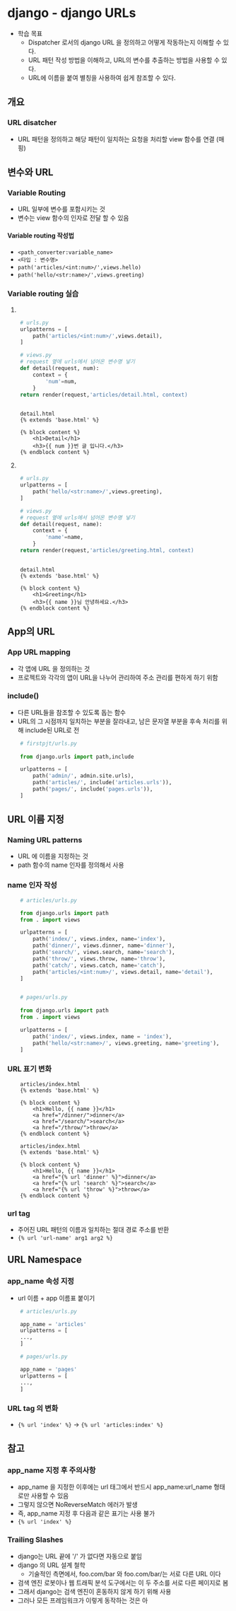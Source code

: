 # django - django URLs

- 학습 목표
	- Dispatcher 로서의 django URL 을 정의하고 어떻게 작동하는지 이해할 수 있다.
	- URL 패턴 작성 방법을 이해하고, URL의 변수를 추출하는 방법을 사용할 수 있다.
	- URL에 이름을 붙여 별칭을 사용하여 쉽게 참조할 수 있다.
	
## 개요
### URL disatcher
- URL 패턴을 정의하고 해당 패턴이 일치하는 요청을 처리할 view 함수를 연결 (매핑)

## 변수와 URL
### Variable Routing
- URL 일부에 변수를 포함시키는 것
- 변수는 view 함수의 인자로 전달 할 수 있음

#### Variable routing 작성법
- `<path_converter:variable_name>`
- `<타입 : 변수명>`
- `path('articles/<int:num>/',views.hello)`
- `path('hello/<str:name>/',views.greeting)`


### Variable routing 실습
1.
```python
	# urls.py
	urlpatterns = [
		path('articles/<int:num>/',views.detail),
	]

	# views.py
	# request 옆에 urls에서 넘어온 변수명 넣기
	def detail(request, num):
		context = {
			'num'=num,
		}
	return render(request,'articles/detail.html, context)
		
```
```django
	detail.html
	{% extends 'base.html' %}

	{% block content %}
		<h1>Detail</h1>
		<h3>{{ num }}번 글 입니다.</h3>
	{% endblock content %}
```

2.
```python
	# urls.py
	urlpatterns = [
		path('hello/<str:name>/',views.greeting),
	]

	# views.py
	# request 옆에 urls에서 넘어온 변수명 넣기
	def detail(request,	name):
		context = {
			'name'=name,
		}
	return render(request,'articles/greeting.html, context)
		
```
```django
	detail.html
	{% extends 'base.html' %}

	{% block content %}
		<h1>Greeting</h1>
		<h3>{{ name }}님 안녕하세요.</h3>
	{% endblock content %}
```

## App의 URL

### App URL mapping
- 각 앱에 URL 을 정의하는 것
- 프로젝트와 각각의 앱이 URL을 나누어 관리하여 주소 관리를 편하게 하기 위함

### include()
- 다른 URL들을 참조할 수 있도록 돕는 함수
- URL의 그 시점까지 일치하는 부분을 잘라내고, 남은 문자열 부분을 후속 처리를 위해 include된 URL로 전

```python
	# firstpjt/urls.py
	
	from django.urls import path,include

	urlpatterns = [
		path('admin/', admin.site.urls),
		path('articles/', include('articles.urls')),
		path('pages/', include('pages.urls')),
	]
```


## URL 이름 지정
### Naming URL patterns
- URL 에 이름을 지정하는 것
- path 함수의 name 인자를 정의해서 사용

### name 인자 작성

```python
	# articles/urls.py

	from django.urls import path
	from . import views

	urlpatterns = [
		path('index/', views.index, name='index'),
		path('dinner/', views.dinner, name='dinner'),
		path('search/', views.search, name='search'),
		path('throw/', views.throw, name='throw'),
		path('catch/', views.catch, name='catch'),
		path('articles/<int:num>/', views.detail, name='detail'),
	]


	# pages/urls.py
	
	from django.urls import path
	from . import views

	urlpatterns = [
		path('index/', views.index, name = 'index'),
		path('hello/<str:name>/', views.greeting, name='greeting'),
	]
```

### URL 표기 변화
```django
	articles/index.html
	{% extends 'base.html' %}
	
	{% block content %}
		<h1>Hello, {{ name }}</h1>
		<a href="/dinner/">dinner</a>
		<a href="/search/">search</a>
		<a href="/throw/">throw</a>
	{% endblock content %}

	articles/index.html
	{% extends 'base.html' %}
	
	{% block content %}
		<h1>Hello, {{ name }}</h1>
		<a href="{% url 'dinner' %}">dinner</a>
		<a href="{% url 'search' %}">search</a>
		<a href="{% url 'throw' %}">throw</a>
	{% endblock content %}
```

### url tag
- 주어진 URL 패턴의 이름과 일치하는 절대 경로 주소를 반환
- `{% url 'url-name' arg1 arg2 %}`

## URL Namespace
### app_name 속성 지정
- url 이름 + app 이름표 붙이기

```python
	# articles/urls.py

	app_name = 'articles'
	urlpatterns = [
	...,
	]

	# pages/urls.py

	app_name = 'pages'
	urlpatterns = [
	...,
	]
```


### URL tag 의 변화
- `{% url 'index' %}` -> `{% url 'articles:index' %}`

## 참고
### app_name 지정 후 주의사항
- app_name 을 지정한 이후에는 url 태그에서 반드시 app_name:url_name 형태로만 사용할 수 있음
- 그렇지 않으면 NoReverseMatch 에러가 발생
- 즉, app_name 지정 후 다음과 같은 표기는 사용 불가
- `{% url 'index' %}`

### Trailing Slashes
- django는 URL 끝에 '/' 가 없다면 자동으로 붙임
- django 의 URL 설계 철학
	- 기술적인 측면에서, foo.com/bar 와 foo.com/bar/는 서로 다른 URL 이다
- 검색 엔진 로봇이나 웹 트래픽 분석 도구에서는 이 두 주소를 서로 다른 페이지로 봄
- 그래서 django는 검색 엔진이 혼동하지 않게 하기 위해 사용
- 그러나 모든 프레임워크가 이렇게 동작하는 것은 아